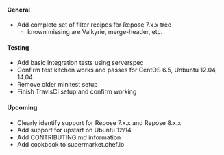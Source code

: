 #### General
* Add complete set of filter recipes for Repose 7.x.x tree
  * known missing are Valkyrie, merge-header, etc.

#### Testing
* Add basic integration tests using serverspec
* Confirm test kitchen works and passes for CentOS 6.5, Unbuntu 12.04, 14.04
* Remove older minitest setup
* Finish TravisCI setup and confirm working

#### Upcoming
* Clearly identify support for Repose 7.x.x and Repose 8.x.x
* Add support for upstart on Ubuntu 12/14
* Add CONTRIBUTING.md information
* Add cookbook to supermarket.chef.io
